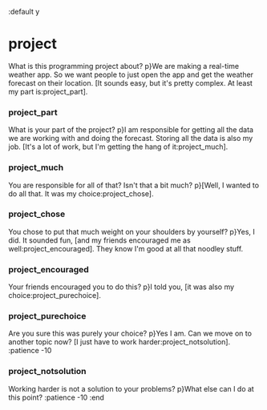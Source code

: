 :default y

# project

What is this programming project about?
p}We are making a real-time weather app. So we want people to just open the app and get the weather forecast on their location. [It sounds easy, but it's pretty complex. At least my part is:project_part].

### project_part

What is your part of the project?
p}I am responsible for getting all the data we are working with and doing the forecast. Storing all the data is also my job. [It's a lot of work, but I'm getting the hang of it:project_much].

### project_much

You are responsible for all of that? Isn't that a bit much?
p}[Well, I wanted to do all that. It was my choice:project_chose].

### project_chose

You chose to put that much weight on your shoulders by yourself?
p}Yes, I did. It sounded fun, [and my friends encouraged me as well:project_encouraged]. They know I'm good at all that noodley stuff.

### project_encouraged

Your friends encouraged you to do this?
p}I told you, [it was also my choice:project_purechoice].

### project_purechoice

Are you sure this was purely your choice?
p}Yes I am. Can we move on to another topic now? [I just have to work harder:project_notsolution].
:patience -10

### project_notsolution

Working harder is not a solution to your problems?
p}What else can I do at this point?
:patience -10
:end
